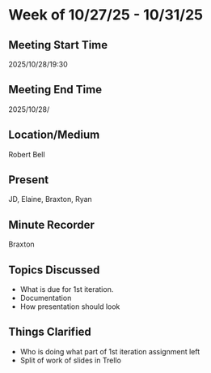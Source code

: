 # Week of 10/27/25 - 10/31/25

## Meeting Start Time
2025/10/28/19:30

## Meeting End Time
2025/10/28/

## Location/Medium
Robert Bell

## Present
JD, Elaine, Braxton, Ryan

## Minute Recorder
Braxton

## Topics Discussed
- What is due for 1st iteration. 
- Documentation 
- How presentation should look

## Things Clarified
- Who is doing what part of 1st iteration assignment left
- Split of work of slides in Trello
